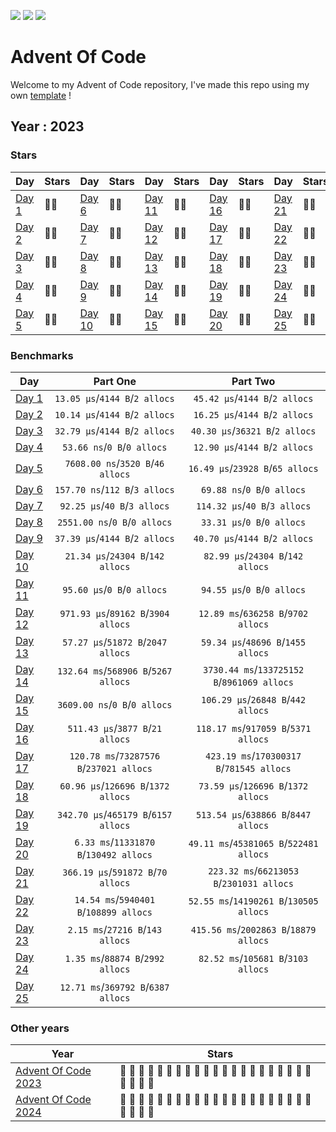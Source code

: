 ![](https://img.shields.io/github/last-commit/yyewolf/goaoc-2024?style=flat-square)
![](https://img.shields.io/badge/stars%20⭐-50-yellow)
![](https://img.shields.io/badge/days%20completed-25-red)

# Advent Of Code

Welcome to my Advent of Code repository, I've made this repo using my own [template](https://github.com/yyewolf/goaoc) ! 

## Year : 2023

### Stars

| Day | Stars | Day | Stars | Day | Stars | Day | Stars | Day | Stars |
| --- | :---- | --- | :---- | --- | :---- | --- | :---- | --- | :---- |
| [Day 1](https://adventofcode.com/2023/day/1) | 🌟🌟 | [Day 6](https://adventofcode.com/2023/day/6) | 🌟🌟 | [Day 11](https://adventofcode.com/2023/day/11) | 🌟🌟 | [Day 16](https://adventofcode.com/2023/day/16) | 🌟🌟 | [Day 21](https://adventofcode.com/2023/day/21) | 🌟🌟 |
| [Day 2](https://adventofcode.com/2023/day/2) | 🌟🌟 | [Day 7](https://adventofcode.com/2023/day/7) | 🌟🌟 | [Day 12](https://adventofcode.com/2023/day/12) | 🌟🌟 | [Day 17](https://adventofcode.com/2023/day/17) | 🌟🌟 | [Day 22](https://adventofcode.com/2023/day/22) | 🌟🌟 |
| [Day 3](https://adventofcode.com/2023/day/3) | 🌟🌟 | [Day 8](https://adventofcode.com/2023/day/8) | 🌟🌟 | [Day 13](https://adventofcode.com/2023/day/13) | 🌟🌟 | [Day 18](https://adventofcode.com/2023/day/18) | 🌟🌟 | [Day 23](https://adventofcode.com/2023/day/23) | 🌟🌟 |
| [Day 4](https://adventofcode.com/2023/day/4) | 🌟🌟 | [Day 9](https://adventofcode.com/2023/day/9) | 🌟🌟 | [Day 14](https://adventofcode.com/2023/day/14) | 🌟🌟 | [Day 19](https://adventofcode.com/2023/day/19) | 🌟🌟 | [Day 24](https://adventofcode.com/2023/day/24) | 🌟🌟 |
| [Day 5](https://adventofcode.com/2023/day/5) | 🌟🌟 | [Day 10](https://adventofcode.com/2023/day/10) | 🌟🌟 | [Day 15](https://adventofcode.com/2023/day/15) | 🌟🌟 | [Day 20](https://adventofcode.com/2023/day/20) | 🌟🌟 | [Day 25](https://adventofcode.com/2023/day/25) | 🌟🌟 |


### Benchmarks

| Day | Part One | Part Two |
| --- | :------: | :------: |
| [Day 1](/2023/day01) | `13.05 μs`/`4144 B`/`2 allocs` | `45.42 μs`/`4144 B`/`2 allocs`|
| [Day 2](/2023/day02) | `10.14 μs`/`4144 B`/`2 allocs` | `16.25 μs`/`4144 B`/`2 allocs`|
| [Day 3](/2023/day03) | `32.79 μs`/`4144 B`/`2 allocs` | `40.30 μs`/`36321 B`/`2 allocs`|
| [Day 4](/2023/day04) | `53.66 ns`/`0 B`/`0 allocs` | `12.90 μs`/`4144 B`/`2 allocs`|
| [Day 5](/2023/day05) | `7608.00 ns`/`3520 B`/`46 allocs` | `16.49 μs`/`23928 B`/`65 allocs`|
| [Day 6](/2023/day06) | `157.70 ns`/`112 B`/`3 allocs` | `69.88 ns`/`0 B`/`0 allocs`|
| [Day 7](/2023/day07) | `92.25 μs`/`40 B`/`3 allocs` | `114.32 μs`/`40 B`/`3 allocs`|
| [Day 8](/2023/day08) | `2551.00 ns`/`0 B`/`0 allocs` | `33.31 μs`/`0 B`/`0 allocs`|
| [Day 9](/2023/day09) | `37.39 μs`/`4144 B`/`2 allocs` | `40.70 μs`/`4144 B`/`2 allocs`|
| [Day 10](/2023/day10) | `21.34 μs`/`24304 B`/`142 allocs` | `82.99 μs`/`24304 B`/`142 allocs`|
| [Day 11](/2023/day11) | `95.60 μs`/`0 B`/`0 allocs` | `94.55 μs`/`0 B`/`0 allocs`|
| [Day 12](/2023/day12) | `971.93 μs`/`89162 B`/`3904 allocs` | `12.89 ms`/`636258 B`/`9702 allocs`|
| [Day 13](/2023/day13) | `57.27 μs`/`51872 B`/`2047 allocs` | `59.34 μs`/`48696 B`/`1455 allocs`|
| [Day 14](/2023/day14) | `132.64 ms`/`568906 B`/`5267 allocs` | `3730.44 ms`/`133725152 B`/`8961069 allocs`|
| [Day 15](/2023/day15) | `3609.00 ns`/`0 B`/`0 allocs` | `106.29 μs`/`26848 B`/`442 allocs`|
| [Day 16](/2023/day16) | `511.43 μs`/`3877 B`/`21 allocs` | `118.17 ms`/`917059 B`/`5371 allocs`|
| [Day 17](/2023/day17) | `120.78 ms`/`73287576 B`/`237021 allocs` | `423.19 ms`/`170300317 B`/`781545 allocs`|
| [Day 18](/2023/day18) | `60.96 μs`/`126696 B`/`1372 allocs` | `73.59 μs`/`126696 B`/`1372 allocs`|
| [Day 19](/2023/day19) | `342.70 μs`/`465179 B`/`6157 allocs` | `513.54 μs`/`638866 B`/`8447 allocs`|
| [Day 20](/2023/day20) | `6.33 ms`/`11331870 B`/`130492 allocs` | `49.11 ms`/`45381065 B`/`522481 allocs`|
| [Day 21](/2023/day21) | `366.19 μs`/`591872 B`/`70 allocs` | `223.32 ms`/`66213053 B`/`2301031 allocs`|
| [Day 22](/2023/day22) | `14.54 ms`/`5940401 B`/`108899 allocs` | `52.55 ms`/`14190261 B`/`130505 allocs`|
| [Day 23](/2023/day23) | `2.15 ms`/`27216 B`/`143 allocs` | `415.56 ms`/`2002863 B`/`18879 allocs`|
| [Day 24](/2023/day24) | `1.35 ms`/`88874 B`/`2992 allocs` | `82.52 ms`/`105681 B`/`3103 allocs`|
| [Day 25](/2023/day25) | `12.71 ms`/`369792 B`/`6387 allocs`|


### Other years

| Year | Stars |
| ---- | ----- |
| [Advent Of Code 2023](/2023) | 💛 💛 💛 💛 💛 💛 💛 💛 💛 💛 💛 💛 💛 💛 💛 💛 💛 💛 💛 💛 💛 💛 💛 💛 💛 |
| [Advent Of Code 2024](/2024) | 💛 💛 💛 💛 🖤 🖤 🖤 🖤 🖤 🖤 🖤 🖤 🖤 🖤 🖤 🖤 🖤 🖤 🖤 🖤 🖤 🖤 🖤 🖤 🖤 |
